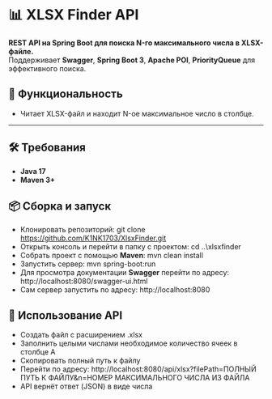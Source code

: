 # 📊 XLSX Finder API

**REST API на Spring Boot для поиска N-го максимального числа в XLSX-файле.**  
Поддерживает **Swagger**, **Spring Boot 3**, **Apache POI**, **PriorityQueue** для эффективного поиска.  

## 🚀 Функциональность
- Читает XLSX-файл и находит N-ое максимальное число в столбце.

---

## 🛠️ Требования
- **Java 17**  
- **Maven 3+**  

## 📦 Сборка и запуск
- Клонировать репозиторий:
  git clone https://github.com/K1NK1703/XlsxFinder.git
- Открыть консоль и перейти в папку с проектом:
  cd ..\xlsxfinder 
- Собрать проект с помощью **Maven**:
  mvn clean install
- Запустить сервер:
  mvn spring-boot:run
- Для просмотра документации **Swagger** перейти по адресу:
  http://localhost:8080/swagger-ui.html
- Сам сервер запустить по адресу:
  http://localhost:8080

## 📡 Использование API
- Создать файл с расширением .xlsx
- Заполнить целыми числами необходимое количество ячеек в столбце A
- Скопировать полный путь к файлу
- Перейти по адресу:
  http://localhost:8080/api/xlsx?filePath=ПОЛНЫЙ ПУТЬ К ФАЙЛУ&n=НОМЕР МАКСИМАЛЬНОГО ЧИСЛА ИЗ ФАЙЛА
- API вернёт ответ (JSON) в виде числа
